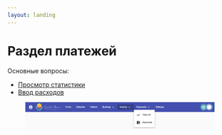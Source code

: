 ```yaml
---
layout: landing
---
```


# Раздел платежей

Основные вопросы:

* [Просмотр статистики](../to-do-section/viewing-statistics.md)
* [Ввод расходов](entering-expenses.md)

<figure><img src="../../../.gitbook/assets/image (3).png" alt=""><figcaption></figcaption></figure>
